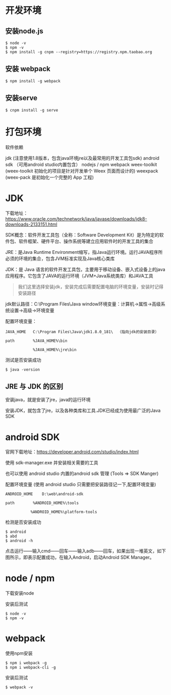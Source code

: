 
# 开发环境

## 安装node.js


```
$ node -v
$ npm -v
$ npm install -g cnpm --registry=https://registry.npm.taobao.org
```


## 安装 webpack

```
$ npm install -g webpack
```



## 安装serve

```
$ cnpm install -g serve
```





# 打包环境


软件依赖

jdk              (注意使用1.8版本，包含java环境jre以及最常用的开发工具包sdk)
android sdk     （可用android studio内置包含）
nodejs / npm
webpack
weex-toolkit        (weex-toolkit 初始化的项目是针对开发单个 Weex 页面而设计的)
weexpack            (weex-pack 是初始化一个完整的 App 工程)



# JDK

下载地址： https://www.oracle.com/technetwork/java/javase/downloads/jdk8-downloads-2133151.html

SDK概念：软件开发工具包（全称：Software Development Kit）是为特定的软件包、软件框架、硬件平台、操作系统等建立应用软件时的开发工具的集合

JRE：是Java Runtime Environment缩写，指Java运行环境。运行JAVA程序所必须的环境的集合，包含JVM标准实现及Java核心类库

JDK：是 Java 语言的软件开发工具包，主要用于移动设备、嵌入式设备上的java应用程序。它包含了JAVA的运行环境（JVM+Java系统类库）和JAVA工具

> 我们这里选择安装jdk，安装完成后需要配置电脑的环境变量，安装时记得安装路径


jdk默认路径：C:\Program Files\Java
window环境变量：计算机→属性→高级系统设置→高级→环境变量


配置环境变量：

```
JAVA_HOME	C:\Program Files\Java\jdk1.8.0_181\  （指向jdk的安装目录）

path        %JAVA_HOME%\bin

            %JAVA_HOME%\jre\bin
```

测试是否安装成功

```
$ java -version
```

## JRE 与 JDK 的区别

安装java，就是安装了jre，java的运行环境

安装JDK，就包含了jre，以及各种类库和工具.JDK已经成为使用最广泛的Java SDK



# android SDK

官网下载地址：https://developer.android.com/studio/index.html 

使用 sdk-manager.exe 并安装相关需要的工具

也可以使用 android studio 内置的android sdk 管理  (Tools => SDK Manger)

配置环境变量 (使用 android studio 只需要把安装路径记一下,配置环境变量)

```
ANDROID_HOME    D:\web\android-sdk

path        %ANDROID_HOME%\tools

           %ANDROID_HOME%\platform-tools
```

检测是否安装成功

```
$ android
$ abd
$ android -h
```

点击运行——输入cmd——回车——输入adb——回车，如果出现一堆英文，如下图所示，即表示配置成功，在输入Android，启动Android SDK Manager。



# node / npm

下载安装node

安装后测试
```
$ node -v
$ npm -v
```

# webpack

使用npm安装

```
$ npm i webpack -g
$ npm i webpack-cli -g

```
安装后测试

```
$ webpack -v
```

